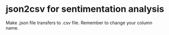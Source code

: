 # json2csv for sentimentation analysis
Make .json file transfers to .csv file.
Remember to change your column name.
